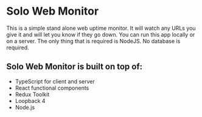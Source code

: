 # Solo Web Monitor

This is a simple stand alone web uptime monitor. It will watch any URLs you give it and will let you know if they go down. You can run this app locally or on a server. The only thing that is required is NodeJS. No database is required.

## Solo Web Monitor is built on top of:
- TypeScript for client and server
- React functional components
- Redux Toolkit
- Loopback 4
- Node.js